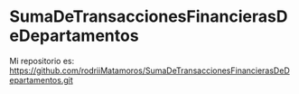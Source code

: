 # SumaDeTransaccionesFinancierasDeDepartamentos

Mi repositorio es: https://github.com/rodriiMatamoros/SumaDeTransaccionesFinancierasDeDepartamentos.git
